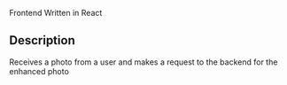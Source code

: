 Frontend Written in React

## Description
Receives a photo from a user and makes a request to the backend for the enhanced photo